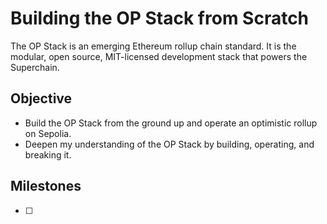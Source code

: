# Building the OP Stack from Scratch

The OP Stack is an emerging Ethereum rollup chain standard. 
It is the modular, open source, MIT-licensed development stack that powers the Superchain.

## Objective

- Build the OP Stack from the ground up and operate an optimistic rollup on Sepolia.
- Deepen my understanding of the OP Stack by building, operating, and breaking it.

## Milestones

- [ ] 
